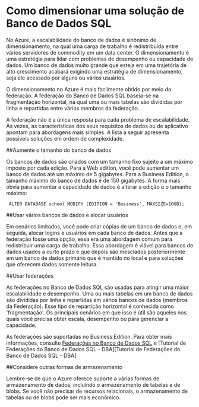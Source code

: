 <properties linkid="manage-services-how-to-scale-a-sqldb" urlDisplayName="How to scale" pageTitle="Como dimensionar um banco de dados SQL - Azure" metaKeywords="" description="Saiba mais sobre as opções para dimensionar o seu banco de dados SQL no Azure." metaCanonical="" services="sql-database" documentationCenter="" title="Como dimensionar uma solução de banco de dados SQL" authors="" solutions="" manager="" editor="" />





<h1 id="scale">Como dimensionar uma solução de Banco de Dados SQL</h1>


No Azure, a escalabilidade do banco de dados é sinônimo de dimensionamento, na qual uma carga de trabalho é redistribuída entre vários servidores de commodity em um data center. O dimensionamento é uma estratégia para lidar com problemas de desempenho ou capacidade de dados. Um banco de dados muito grande que esteja em uma trajetória de alto crescimento acabará exigindo uma estratégia de dimensionamento, seja ele acessado por alguns ou vários usuários.

O dimensionamento no Azure é mais facilmente obtido por meio da federação. A federação do Banco de Dados SQL baseia-se na fragmentação horizontal, na qual uma ou mais tabelas são divididas por linha e repartidas entre vários membros da federação. 

A federação não é a única resposta para cada problema de escalabilidade. Às vezes, as características dos seus requisitos de dados ou de aplicativo apontam para abordagens mais simples. A lista a seguir apresenta possíveis soluções em ordem de complexidade.

##Aumente o tamanho do banco de dados

Os bancos de dados são criados com um tamanho fixo sujeito a um máximo imposto por cada edição. Para a Web edition, você pode aumentar um banco de dados até um máximo de 5 gigabytes. Para a Business Edition, o tamanho máximo do banco de dados é de 150 gigabytes. A forma mais óbvia para aumentar a capacidade de dados é alterar a edição e o tamanho máximo:

     ALTER DATABASE school MODIFY (EDITION = 'Business', MAXSIZE=10GB);

##Usar vários bancos de dados e alocar usuários

Em cenários limitados, você pode criar cópias de um banco de dados e, em seguida, alocar logins e usuários em cada banco de dados. Antes que a federação fosse uma opção, essa era uma abordagem comum para redistribuir uma carga de trabalho. Essa abordagem é viável para bancos de dados usados a curto prazo e que depois são mesclados posteriormente em um banco de dados primário que é mantido no local e para soluções que oferecem dados somente leitura.

##Usar federações

As federações no Banco de Dados SQL são usadas para atingir uma maior escalabilidade e desempenho. Uma ou mais tabelas em um banco de dados são divididas por linha e repartidas em vários bancos de dados (membros da Federação). Esse tipo de repartição horizontal é conhecida como 'fragmentação'. Os principais cenários em que isso é útil são aqueles nos quais você precisa obter escala, desempenho ou para gerenciar a capacidade. 

As federações são suportadas no Business Edition. Para obter mais informações, consulte [Federações no Banco de Dados SQL][Federações no Banco de Dados SQL] e [Tutorial de Federações do Banco de Dados SQL - DBA][Tutorial de Federações do Banco de Dados SQL - DBA].

##Considere outras formas de armazenamento

Lembre-se de que o Azure oferece suporte a várias formas de armazenamento de dados, incluindo o armazenamento de tabelas e de blobs. Se você não precisar de recursos relacionais, o armazenamento de tabelas ou de blobs pode ser mais econômico. 

[Federações no Banco de dados SQL]: http://msdn.microsoft.com/pt-br/library/windowsazure/hh597452.aspx
[Tutorial de Federações do Banco de Dados SQL – DBA]: http://msdn.microsoft.com/pt-br/library/windowsazure/hh778416.aspx

